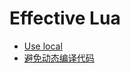 
# Effective Lua

* [Use local](/effective_lua/use_local)
* [避免动态编译代码](/effective_lua/avoid_compile_dynamic_code.md)
